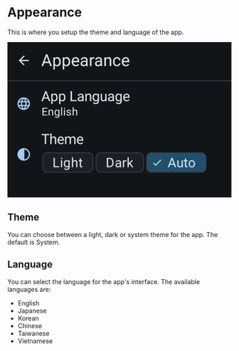 # Appearance

This is where you setup the theme and language of the app.

![Appearance Settings](../assets/app/appearance.png)

## Theme

You can choose between a light, dark or system theme for the app. The default is System.

## Language

You can select the language for the app's interface. The available languages are:

- English
- Japanese
- Korean
- Chinese
- Taiwanese
- Vietnamese

